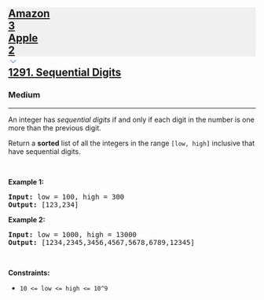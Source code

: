 <h2><a href="https://leetcode.com/problems/sequential-digits/"><div id="big-omega-company-tags"><div id="big-omega-topbar"><div class="companyTagsContainer" style="overflow-x: scroll; flex-wrap: nowrap;"><div class="companyTagsContainer--tag" style="background-color: rgba(0, 10, 32, 0.05);"><div>Amazon</div><div class="companyTagsContainer--tagOccurence">3</div></div><div class="companyTagsContainer--tag" style="background-color: rgba(0, 10, 32, 0.05);"><div>Apple</div><div class="companyTagsContainer--tagOccurence">2</div></div></div><div class="companyTagsContainer--chevron"><div><svg version="1.1" id="icon" xmlns="http://www.w3.org/2000/svg" xmlns:xlink="http://www.w3.org/1999/xlink" x="0px" y="0px" viewBox="0 0 32 32" fill="#4087F1" xml:space="preserve" style="width: 20px;"><polygon points="16,22 6,12 7.4,10.6 16,19.2 24.6,10.6 26,12 "></polygon><rect id="_x3C_Transparent_Rectangle_x3E_" class="st0" fill="none" width="32" height="32"></rect></svg></div></div></div></div>1291. Sequential Digits</a></h2><h3>Medium</h3><hr><div><p>An&nbsp;integer has <em>sequential digits</em> if and only if each digit in the number is one more than the previous digit.</p>

<p>Return a <strong>sorted</strong> list of all the integers&nbsp;in the range <code>[low, high]</code>&nbsp;inclusive that have sequential digits.</p>

<p>&nbsp;</p>
<p><strong class="example">Example 1:</strong></p>
<pre><strong>Input:</strong> low = 100, high = 300
<strong>Output:</strong> [123,234]
</pre><p><strong class="example">Example 2:</strong></p>
<pre><strong>Input:</strong> low = 1000, high = 13000
<strong>Output:</strong> [1234,2345,3456,4567,5678,6789,12345]
</pre>
<p>&nbsp;</p>
<p><strong>Constraints:</strong></p>

<ul>
	<li><code>10 &lt;= low &lt;= high &lt;= 10^9</code></li>
</ul>
</div>